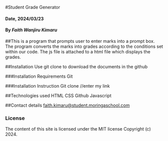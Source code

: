#Student Grade Generator

#### Date, 2024/03/23

#### By _Faith Wanjiru Kimaru_

##This is a program that prompts user to enter marks into a prompt box. The program converts the marks into grades according to the conditions set within our code. The js file is attached to a html file which displays the grades.

##Installation
Use git clone to download the documents in the github

###Installation Requirements
Git

###Installation Instruction
Git clone //enter my link

##Technologies used
HTML
CSS
Github
Javascript

##Contact details
faith.kimaru@student.moringaschool.com

### License

The content of this site is licensed under the MIT license
Copyright (c) 2024.
